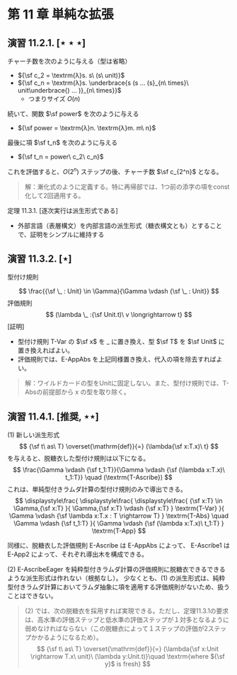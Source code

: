 # 第 11 章 単純な拡張

## 演習 11.2.1. $[\star\star\star]$

チャーチ数を次のように与える（型は省略）

- ${\sf c_2 = \textrm{λ}s. s\ (s\ unit)}$
- ${\sf c_n = \textrm{λ}s. \underbrace{s (s ... (s}_{n\ times}\ unit\underbrace{) ... )}_{n\ times}}$
  - つまりサイズ $O(n)$

続いて、関数 $\sf power$ を次のように与える

- ${\sf power = \textrm{λ}n. \textrm{λ}m. m\ n}$

最後に項 $\sf t_n$ を次のように与える

- ${\sf t_n = power\ c_2\ c_n}$

これを評価すると、$O(2^n)$ ステップの後、チャーチ数 $\sf c_{2^n}$ となる。 

> 解：漸化式のように定義する。特に再帰部では、1つ前の添字の項をconst化して2回適用する。

定理 11.3.1. [逐次実行は派生形式である]

- 外部言語（表層構文）を内部言語の派生形式（糖衣構文とも）とすることで、証明をシンプルに維持する

## 演習 11.3.2. [$\star$]

型付け規則

$$
\frac{{\sf \_ : Unit} \in \Gamma}{\Gamma \vdash {\sf \_ : Unit}}
$$
評価規則
$$
(\lambda \_ :{\sf Unit.t)\ v \longrightarrow t}
$$
[証明] 

- 型付け規則 T-Var の $\sf x$ を $\_$ に置き換え、型 $\sf T$ を $\sf Unit$ に置き換えればよい。
- 評価規則では、E-AppAbs を上記同様置き換え、代入の項を除去すればよい。

> 解：ワイルドカードの型をUnitに固定しない。また、型付け規則では、T-Absの前提部から x の型を取り除く。

## 演習 11.4.1. [推奨, $\star\star$]

(1) 新しい派生形式
$$
{\sf t\ as\ T} \overset{\mathrm{def}}{=} (\lambda{\sf x:T.x)\ t}
$$
を与えると、脱糖衣した型付け規則は以下になる。
$$
\frac{\Gamma \vdash {\sf t_1:T}}{\Gamma \vdash {\sf (\lambda x:T.x)\ t_1:T}} \quad (\textrm{T-Ascribe})
$$
これは、単純型付きラムダ計算の型付け規則のみで導出できる。
$$
\displaystyle\frac{
	\displaystyle\frac{
		\displaystyle\frac{
            {\sf x:T} \in \Gamma,{\sf x:T}
		}{
            \Gamma,{\sf x:T} \vdash {\sf x:T}
		} \textrm{T-Var}
	}{
        \Gamma \vdash {\sf \lambda x:T.x : T \rightarrow T}
	} \textrm{T-Abs} \quad \Gamma \vdash {\sf t_1:T}
}{
    \Gamma \vdash {\sf (\lambda x:T.x)\ t_1:T}
} \textrm{T-App}
$$

同様に、脱糖衣した評価規則 E-Ascribe は E-AppAbs によって、 E-Ascribe1 は E-App2 によって、それぞれ導出木を構成できる。

(2) E-AscribeEager を純粋型付きラムダ計算の評価規則に脱糖衣できるできるような派生形式は作れない（根拠なし）。
少なくとも、(1) の派生形式は、純粋型付きラムダ計算においてラムダ抽象に項を適用する評価規則がないため、扱うことはできない。

> (2) では、次の脱糖衣を採用すれば実現できる。ただし、定理11.3.1の要求は、高水準の評価ステップと低水準の評価ステップが１対多となるように弱めなければならない（この脱糖衣によって１ステップの評価が2ステップかかるようになるため）。
> $$
> {\sf t\ as\ T} \overset{\mathrm{def}}{=} (\lambda{\sf x:Unit \rightarrow T.x\ unit)\ (\lambda y:Unit.t)}\quad \textrm{where ${\sf y}$ is fresh}
> $$
>

